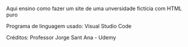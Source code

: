 Aqui ensino como fazer um site de uma unversidade fictícia com HTML puro

Programa de linguagem usado: Visual Studio Code

Créditos: Professor Jorge Sant Ana - Udemy